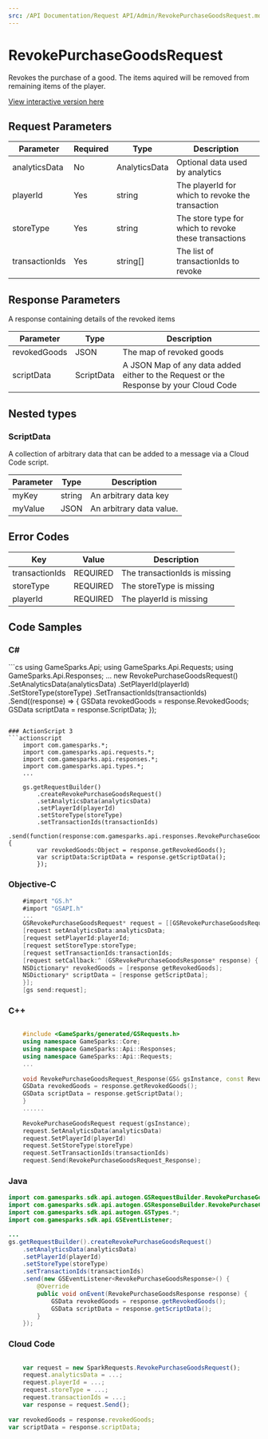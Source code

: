 ```yaml
---
src: /API Documentation/Request API/Admin/RevokePurchaseGoodsRequest.md
---
```


# RevokePurchaseGoodsRequest


Revokes the purchase of a good. The items aquired will be removed from remaining items of the player.


<a href="https://api.gamesparks.net/#revokepurchasegoodsrequest" target="_gsapi">View interactive version here</a>

## Request Parameters

Parameter | Required | Type | Description
--------- | -------- | ---- | -----------
analyticsData | No | AnalyticsData | Optional data used by analytics
playerId | Yes | string | The playerId for which to revoke the transaction
storeType | Yes | string | The store type for which to revoke these transactions
transactionIds | Yes | string[] | The list of transactionIds to revoke

## Response Parameters


A response containing details of the revoked items

Parameter | Type | Description
--------- | ---- | -----------
revokedGoods | JSON | The map of revoked goods
scriptData | ScriptData | A JSON Map of any data added either to the Request or the Response by your Cloud Code

## Nested types

### ScriptData

A collection of arbitrary data that can be added to a message via a Cloud Code script.

Parameter | Type | Description
--------- | ---- | -----------
myKey | string | An arbitrary data key
myValue | JSON | An arbitrary data value.

## Error Codes

Key | Value | Description
--------- | ----------- | -----------
transactionIds | REQUIRED | The transactionIds is missing
storeType | REQUIRED | The storeType is missing
playerId | REQUIRED | The playerId is missing

## Code Samples

<h3>C#</h3>
```cs
	using GameSparks.Api;
	using GameSparks.Api.Requests;
	using GameSparks.Api.Responses;
	...
	new RevokePurchaseGoodsRequest()
		.SetAnalyticsData(analyticsData)
		.SetPlayerId(playerId)
		.SetStoreType(storeType)
		.SetTransactionIds(transactionIds)
		.Send((response) => {
		GSData revokedGoods = response.RevokedGoods; 
		GSData scriptData = response.ScriptData; 
		});

```

### ActionScript 3
```actionscript
	import com.gamesparks.*;
	import com.gamesparks.api.requests.*;
	import com.gamesparks.api.responses.*;
	import com.gamesparks.api.types.*;
	...
	
	gs.getRequestBuilder()
	    .createRevokePurchaseGoodsRequest()
		.setAnalyticsData(analyticsData)
		.setPlayerId(playerId)
		.setStoreType(storeType)
		.setTransactionIds(transactionIds)
		.send(function(response:com.gamesparks.api.responses.RevokePurchaseGoodsResponse):void {
		var revokedGoods:Object = response.getRevokedGoods(); 
		var scriptData:ScriptData = response.getScriptData(); 
		});

```

### Objective-C
```objectivec
	#import "GS.h"
	#import "GSAPI.h"
	...
	GSRevokePurchaseGoodsRequest* request = [[GSRevokePurchaseGoodsRequest alloc] init];
	[request setAnalyticsData:analyticsData;
	[request setPlayerId:playerId;
	[request setStoreType:storeType;
	[request setTransactionIds:transactionIds;
	[request setCallback:^ (GSRevokePurchaseGoodsResponse* response) {
	NSDictionary* revokedGoods = [response getRevokedGoods]; 
	NSDictionary* scriptData = [response getScriptData]; 
	}];
	[gs send:request];

```

### C++
```cpp

	#include <GameSparks/generated/GSRequests.h>
	using namespace GameSparks::Core;
	using namespace GameSparks::Api::Responses;
	using namespace GameSparks::Api::Requests;
	...
	
	void RevokePurchaseGoodsRequest_Response(GS& gsInstance, const RevokePurchaseGoodsResponse& response) {
	GSData revokedGoods = response.getRevokedGoods(); 
	GSData scriptData = response.getScriptData(); 
	}
	......
	
	RevokePurchaseGoodsRequest request(gsInstance);
	request.SetAnalyticsData(analyticsData)
	request.SetPlayerId(playerId)
	request.SetStoreType(storeType)
	request.SetTransactionIds(transactionIds)
	request.Send(RevokePurchaseGoodsRequest_Response);
```

### Java
```java
import com.gamesparks.sdk.api.autogen.GSRequestBuilder.RevokePurchaseGoodsRequest;
import com.gamesparks.sdk.api.autogen.GSResponseBuilder.RevokePurchaseGoodsResponse;
import com.gamesparks.sdk.api.autogen.GSTypes.*;
import com.gamesparks.sdk.api.GSEventListener;

...
gs.getRequestBuilder().createRevokePurchaseGoodsRequest()
	.setAnalyticsData(analyticsData)
	.setPlayerId(playerId)
	.setStoreType(storeType)
	.setTransactionIds(transactionIds)
	.send(new GSEventListener<RevokePurchaseGoodsResponse>() {
		@Override
		public void onEvent(RevokePurchaseGoodsResponse response) {
			GSData revokedGoods = response.getRevokedGoods(); 
			GSData scriptData = response.getScriptData(); 
		}
	});

```

### Cloud Code
```javascript

	var request = new SparkRequests.RevokePurchaseGoodsRequest();
	request.analyticsData = ...;
	request.playerId = ...;
	request.storeType = ...;
	request.transactionIds = ...;
	var response = request.Send();
	
var revokedGoods = response.revokedGoods; 
var scriptData = response.scriptData; 
```


